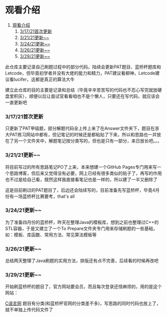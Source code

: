 # 观看介绍
1. [观看介绍](#观看介绍)
      1. [3/17/21首次更新](#31721首次更新)
      2. [3/21/21更新~~](#32121更新)
      3. [3/24/21更新~~](#32421更新)
      4. [3/26/21更新~~](#32621更新)
      5. [3/29/21更新~~](#32921更新)

此仓库主要记录自己刷题过程中的部分代码，陆续会更新PAT题目、蓝桥杯题库和Letcode，但毕竟初学者并没有大佬的能力和精力，PAT建议看柳神，Letcode建议看lucifer，这都是真正的算法大牛

建立此仓库的目的主要是记录和总结（毕竟辛辛苦苦写的代码也不忍心写完就放硬盘里积灰），顺便以后让面试官看看咱也不是个懒人，只要还在写代码，就应该会一直更新吧


### 3/17/21首次更新

只更新了PAT甲级题，部分解题代码全上传上来了在Answer文件夹下，题目在浙大PAT练习网站中都有，但记笔记的时候还是都粘贴了下来，所以和思路也一并放在了另一个文件夹中，解题笔记按分类写的，但也是只有一部分，来日放长吧。。。

### 3/21/21更新~~

将目前写过的所有思路笔记PO了上来，本来想建一个GitHub Pages专门用来写一个思路博客，但后来又觉得没有必要，网上已经有很多类似的贴子了，再写的作用也不过是给自己看，既然这样我直接看笔记也是一样的，所以建了一半又删除了

这是目前刷过的PAT题目了，后边还会陆续写的，目前准备先写蓝桥杯，毕竟4月份有一场蓝桥杯比赛要考，that's all

### 3/24/21更新~~

为了准备四月份的蓝桥杯，昨天在整理Java的模板库，想到之前也整理过C++的STL容器，于是又建立了一个To Prepare文件夹专门用来存储刷题的一些基础，如：模板、库函数、常用方法、常见算法模板等

### 3/26/21更新~~

总结两天整理了Java刷题的实用方法，排版还有点不完善，后续看的时候再改吧

### 3/29/21更新~~

开始刷蓝桥杯的题目了，官方网站要会员，而且每次登录还怪麻烦的，用的是这个网站：

[C语言网](https://www.dotcpp.com/oj/problemset.php?page=1&mark=6) 题目有分类(和蓝桥杯官网的分类差不多)，写思路的同时代码也放上了，就不单独上传代码文件了
